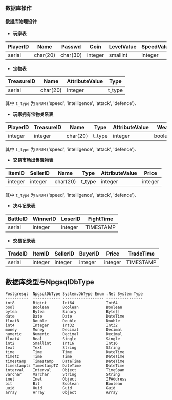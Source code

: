 ### 数据库操作

#### 数据库物理设计

- **玩家表**

| PlayerID | Name     | Passwd   | Coin    | LevelValue | SpeedValue | IntelligenceValue | AttackValue | DefenseValue | HPValue | Last_Login | Last_find_treasure | Online  |
| -------- | -------- | -------- | ------- | ---------- | ---------- | ----------------- | ----------- | ------------ | ------- | ---------- | ------------------ | ------- |
| serial   | char(20) | char(30) | integer | smallint   | integer    | integer           | integer     | integer      | integer | TIMESTAMP  | TIMESTAMP          | boolean |

- **宝物表**

| TreasureID | Name     | AttributeValue | Type   |
| ---------- | -------- | -------------- | ------ |
| serial     | char(20) | integer        | t_type |

其中 `t_type` 为 `ENUM` ('speed', 'intelligence', 'attack', 'defence').

- **玩家拥有宝物关系表**

| PlayerID | TreasureID | Name     | Type   | AttributeValue | Wear    |
| -------- | ---------- | -------- | ------ | -------------- | ------- |
| integer  | integer    | char(20) | t_type | integer        | boolean |

其中 `t_type` 为 `ENUM` ('speed', 'intelligence', 'attack', 'defence').

- **交易市场出售宝物表**

| ItemID  | SellerID | Name     | Type   | AttributeValue | Price   |
| ------- | -------- | -------- | ------ | -------------- | ------- |
| integer | integer  | char(20) | t_type | integer        | integer |

其中 `t_type` 为 `ENUM` ('speed', 'intelligence', 'attack', 'defence').

- **决斗记录表**

| BattleID | WinnerID | LoserID | FightTime |
| -------- | -------- | ------- | --------- |
| serial   | integer  | integer | TIMESTAMP |

- **交易记录表**

| TradeID | ItemID  | SellerID | BuyerID | Price   | TradeTime |
| ------- | ------- | -------- | ------- | ------- | --------- |
| serial  | integer | integer  | integer | integer | TIMESTAMP |

## 数据库类型与NpgsqlDbType

```
Postgresql  NpgsqlDbType System.DbType Enum .Net System Type
----------  ------------ ------------------ ----------------
int8        Bigint       Int64              Int64
bool        Boolean      Boolean            Boolean
bytea       Bytea        Binary             Byte[]
date        Date         Date               DateTime
float8      Double       Double             Double
int4        Integer      Int32              Int32
money       Money        Decimal            Decimal
numeric     Numeric      Decimal            Decimal
float4      Real         Single             Single
int2        Smallint     Int16              Int16
text        Text         String             String
time        Time         Time               DateTime
timetz      Time         Time               DateTime
timestamp   Timestamp    DateTime           DateTime
timestamptz TimestampTZ  DateTime           DateTime
interval    Interval     Object             TimeSpan
varchar     Varchar      String             String
inet        Inet         Object             IPAddress
bit         Bit          Boolean            Boolean
uuid        Uuid         Guid               Guid
array       Array        Object             Array
```